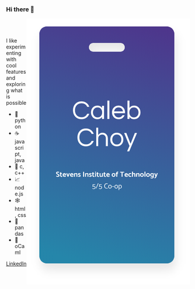 ### Hi there 👋

<img align="right" src="card2.png" />
<br />
<br />
<br />
I like experimenting with cool features and exploring what is possible

- 🐍 python
- ☕ javascript, java
- 🌊 c, c++
- 📈 node.js
- 🕸 html, css
- 🐼 pandas
- 🐫 oCaml

[LinkedIn](https://www.linkedin.com/in/caleb-choy-742869155)
<!--
**Ookayleb/Ookayleb** is a ✨ _special_ ✨ repository because its `README.md` (this file) appears on your GitHub profile.

Here are some ideas to get you started:

- 🔭 I’m currently working on ...
- 🌱 I’m currently learning ...
- 👯 I’m looking to collaborate on ...
- 🤔 I’m looking for help with ...
- 💬 Ask me about ...
- 📫 How to reach me: ...
- 😄 Pronouns: ...
- ⚡ Fun fact: ...
-->
